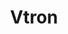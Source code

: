 ---
layout: home

title: Vtron
titleTemplate: Vtron

hero:
  name: Vtron
  text: Vtron is a tool for building Vue.js applications in windows10`s style.
  tagline: Simple, powerful, and performant.
  actions:
    - theme: brand
      text: Get Started
      link: /guide/how-to-use-vtron
    - theme: alt
      text: View on GitHub
      link: https://github.com/royalknight56/vtron

# features:
#   - title: "Vite: The DX that can't be beat"
#     details: Feel the speed of Vite. Instant server start and lightning fast HMR that stays fast regardless of the app size.
#   - title: Designed to be simplicity first
#     details: With Markdown-centered content, it's built to help you focus on writing and deployed with minimum configuration.
#   - title: Power of Vue meets Markdown
#     details: Enhance your content with all the features of Vue in Markdown, while being able to customize your site with Vue.
#   - title: Fully static yet still dynamic
#     details: Go wild with true SSG + SPA architecture. Static on page load, but engage users with 100% interactivity from there.
---